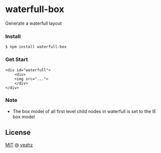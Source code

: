 # waterfull-box
Generate a waterfull layout

### Install
```
$ npm install waterfull-box
```

### Get Start
```
<div id="waterfull">
	<div>
    <img src="...">
	</div>
</div>
```

### Note
+ The box model of all first level child nodes in waterfull is set to the IE box model

## License
[MIT](https://github.com/YeahZGit/waterfull-box/blob/master/LICENSE) @ [yeahz](https://github.com/yeahzgit/)